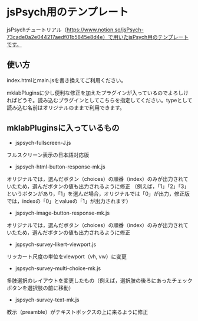 # jsPsych用のテンプレート
jsPsychチュートリアル（https://www.notion.so/jsPsych-73cade0a2e044217aedf01b5845e8d4e）で用いたjsPsych用のテンプレートです。

## 使い方
index.htmlとmain.jsを書き換えてご利用ください。


mklabPluginsに少し便利な修正を加えたプラグインが入っているのでよろしければどうぞ。読み込むプラグインとしてこちらを指定してください。typeとして読み込む名前はオリジナルのままで利用できます。

## mklabPluginsに入っているもの
 * jspsych-fullscreen-J.js
 
 フルスクリーン表示の日本語対応版
 * jspsych-html-button-response-mk.js
 
 オリジナルでは，選んだボタン（choices）の順番（index）のみが出力されていたため，選んだボタンの値も出力されるように修正
 （例えば，「1」「2」「3」というボタンがあり，「1」を選んだ場合，オリジナルでは「0」が出力，修正版では，indexの「0」とvalueの「1」が出力されます）
 * jspsych-image-button-response-mk.js
 
 オリジナルでは，選んだボタン（choices）の順番（index）のみが出力されていたため，選んだボタンの値も出力されるように修正
 * jspsych-survey-likert-viewport.js
 
 リッカート尺度の単位をviewport（vh, vw）に変更
 * jspsych-survey-multi-choice-mk.js
 
 多肢選択のレイアウトを変更したもの（例えば，選択肢の後ろにあったチェックボタンを選択肢の前に移動）
 * jspsych-survey-text-mk.js
 
 教示（preamble）がテキストボックスの上に来るように修正